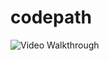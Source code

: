 # codepath



<img src='https://imgur.com/a/7CpmoAq' title='Video Walkthrough' width='' alt='Video Walkthrough' />

